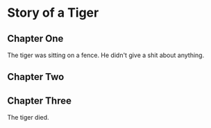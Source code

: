 # Story of a Tiger

## Chapter One

The tiger was sitting on a fence. He didn't give a shit about anything.

## Chapter Two

## Chapter Three

The tiger died.